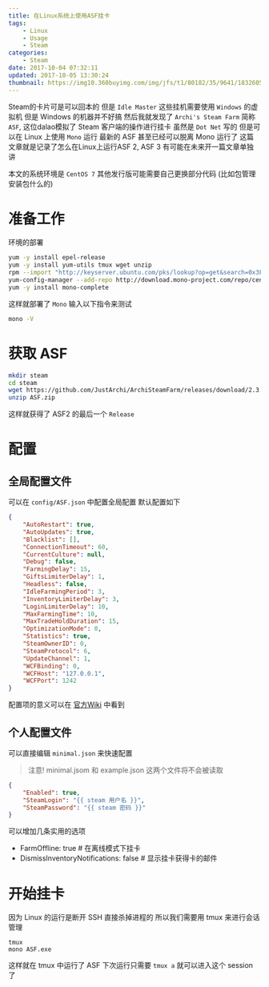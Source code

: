 ```yaml
---
title: 在Linux系统上使用ASF挂卡
tags:
    - Linux
    - Usage
    - Steam
categories:
    - Steam
date: 2017-10-04 07:32:11
updated: 2017-10-05 13:30:24
thumbnail: https://img10.360buyimg.com/img/jfs/t1/80182/35/9641/1832605/5d73b65fE4cb88cb8/0bb371e7eca87cd6.png
---
```

Steam的卡片可是可以回本的 但是 `Idle Master` 这些挂机需要使用 `Windows` 的虚拟机 但是 Windows 的机器并不好搞 然后我就发现了 `Archi's Steam Farm` 简称 `ASF`, 这位dalao模拟了 Steam 客户端的操作进行挂卡 虽然是 `Dot Net` 写的 但是可以在 Linux 上使用 `Mono` 运行 最新的 ASF 甚至已经可以脱离 Mono 运行了 这篇文章就是记录了怎么在Linux上运行ASF 2, ASF 3 有可能在未来开一篇文章单独讲

<!--more-->


本文的系统环境是 `CentOS 7` 其他发行版可能需要自己更换部分代码 (比如包管理安装包什么的)
# 准备工作

环境的部署
```bash
yum -y install epel-release
yum -y install yum-utils tmux wget unzip
rpm --import "http://keyserver.ubuntu.com/pks/lookup?op=get&search=0x3FA7E0328081BFF6A14DA29AA6A19B38D3D831EF"
yum-config-manager --add-repo http://download.mono-project.com/repo/centos/
yum -y install mono-complete
```
这样就部署了 `Mono`
输入以下指令来测试
```bash
mono -V
```

# 获取 ASF
```bash
mkdir steam
cd steam
wget https://github.com/JustArchi/ArchiSteamFarm/releases/download/2.3.2.4/ASF.zip
unzip ASF.zip
```
这样就获得了 ASF2 的最后一个 `Release`

# 配置
## 全局配置文件
可以在 `config/ASF.json` 中配置全局配置 默认配置如下
```json
{
    "AutoRestart": true,
    "AutoUpdates": true,
    "Blacklist": [],
    "ConnectionTimeout": 60,
    "CurrentCulture": null,
    "Debug": false,
    "FarmingDelay": 15,
    "GiftsLimiterDelay": 1,
    "Headless": false,
    "IdleFarmingPeriod": 3,
    "InventoryLimiterDelay": 3,
    "LoginLimiterDelay": 10,
    "MaxFarmingTime": 10,
    "MaxTradeHoldDuration": 15,
    "OptimizationMode": 0,
    "Statistics": true,
    "SteamOwnerID": 0,
    "SteamProtocol": 6,
    "UpdateChannel": 1,
    "WCFBinding": 0,
    "WCFHost": "127.0.0.1",
    "WCFPort": 1242
}
```

配置项的意义可以在 [官方Wiki](https://github.com/JustArchi/ArchiSteamFarm/wiki/Configuration) 中看到
## 个人配置文件
可以直接编辑 `minimal.json` 来快速配置
> 注意! minimal.jsom 和 example.json 这两个文件将不会被读取
```json
{
    "Enabled": true,
    "SteamLogin": "{{ steam 用户名 }}",
    "SteamPassword": "{{ steam 密码 }}"
}
```
可以增加几条实用的选项
- FarmOffline: true  # 在离线模式下挂卡
- DismissInventoryNotifications: false  # 显示挂卡获得卡的邮件


# 开始挂卡
因为 Linux 的运行是断开 SSH 直接杀掉进程的 所以我们需要用 tmux 来进行会话管理
```
tmux
mono ASF.exe
```
这样就在 tmux 中运行了 ASF 下次运行只需要 `tmux a` 就可以进入这个 session 了
